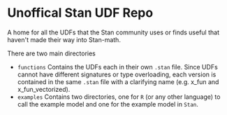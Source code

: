 # Unoffical Stan UDF Repo

A home for all the UDFs that the Stan community uses or finds useful that haven't made their way into Stan-math.

There are two main directories
* `functions`
    Contains the UDFs each in their own `.stan` file. Since UDFs cannot have different signatures or type overloading, each version is contained in the same `.stan` file with a clarifying name (e.g. x_fun and x_fun_vectorized).
* `examples`
    Contains two directories, one for `R` (or any other language) to call the example model and one for the example model in `Stan`. 
